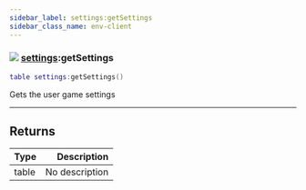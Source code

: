 ```yaml
---
sidebar_label: settings:getSettings
sidebar_class_name: env-client
---
```


### ![](/img/wiki/client.png) [settings](../settings/README.md):getSettings

```lua
table settings:getSettings()
```

Gets the user game settings<br/>

-----------------
## Returns

| Type   | Description |
| ------ | ----------: |
| table | No description |
